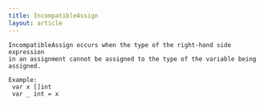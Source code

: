 ```yaml
---
title: IncompatibleAssign
layout: article
---
```

<!-- Copyright 2023 The Go Authors. All rights reserved.
     Use of this source code is governed by a BSD-style
     license that can be found in the LICENSE file. -->

<!-- Code generated by generrordocs.go; DO NOT EDIT. -->

```
IncompatibleAssign occurs when the type of the right-hand side expression
in an assignment cannot be assigned to the type of the variable being
assigned.

Example:
 var x []int
 var _ int = x
```

